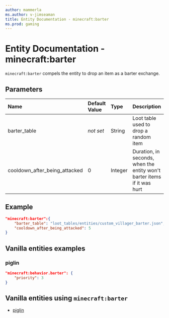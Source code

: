 ```yaml
---
author: mammerla
ms.author: v-jimseaman
title: Entity Documentation - minecraft:barter
ms.prod: gaming
---
```


# Entity Documentation - minecraft:barter

`minecraft:barter` compels the entity to drop an item as a barter exchange.

## Parameters

|Name |Default Value  |Type  |Description  |
|:----------|:----------|:----------|:----------|
|barter_table|*not set* | String| Loot table used to drop a random item |
|cooldown_after_being_attacked| 0| Integer|  Duration, in seconds, when the entity won't barter items if it was hurt |

## Example

```json
"minecraft:barter":{
    "barter_table": "loot_tables/entities/custom_villager_barter.json",
    "cooldown_after_being_attacked": 5
}
```

## Vanilla entities examples

### piglin

```json
"minecraft:behavior.barter": {
    "priority": 3
}
```

## Vanilla entities using `minecraft:barter`

- [piglin](../../../../Source/VanillaBehaviorPack_Snippets/entities/piglin.md)
